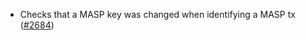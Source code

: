  - Checks that a MASP key was changed when identifying a MASP tx ([\#2684](https://github.com/anoma/namada/pull/2790))